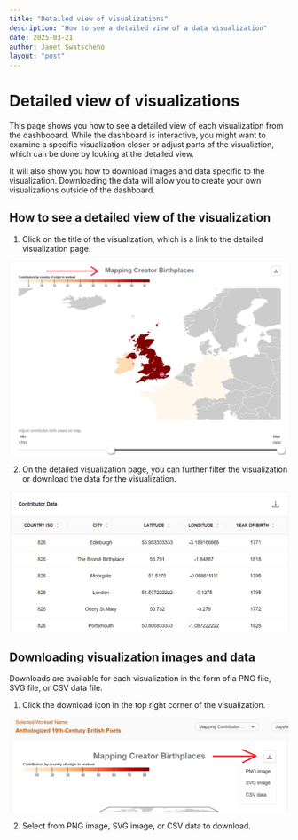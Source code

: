```yaml
---
title: "Detailed view of visualizations"
description: "How to see a detailed view of a data visualization"
date: 2025-03-21
author: Janet Swatscheno
layout: "post"
---
```


# Detailed view of visualizations

This page shows you how to see a detailed view of each visualization from the dashbooard. While the dashboard is interactive, you might want to examine a specific visualization closer or adjust parts of the visualiztion, which can be done by looking at the detailed view.

It will also show you how to download images and data specific to the visualization. Downloading the data will allow you to create your own visualizations outside of the dashboard.

## How to see a detailed view of the visualization

1.	Click on the title of the visualization, which is a link to the detailed visualization page.

<img src="images/detailedview1.png" alt="detailed view of the Mapping Creator Birthplaces widget" width="600"/>

2.	On the detailed visualization page, you can further filter the visualization or download the data for the visualization.

<img src="images/downloaddetailed.png" alt="view of the contributor data as a table including country, city, latitutde, and longitude" width="600"/>

## Downloading visualization images and data

Downloads are available for each visualization in the form of a PNG file, SVG file, or CSV data file.

1. Click the download icon in the top right corner of the visualization.

<img src="images/downloadimages.png" alt="Mapping Creator Birthplaces widget with a red arrow pointing to the download button" width="600"/>

2. Select from PNG image, SVG image, or CSV data to download.
